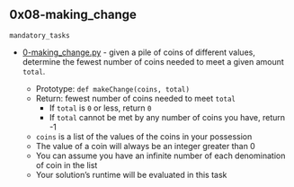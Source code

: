 ## 0x08-making_change

`mandatory_tasks`

* [0-making_change.py](https://github.com/j88moja-code/alx-interview/blob/master/0x08-making_change/0-making_change.py) - given a pile of coins of different values, determine the fewest number of coins needed to meet a given amount `total`.

	* Prototype: `def makeChange(coins, total)`
	* Return: fewest number of coins needed to meet `total`
		* If `total` is `0` or less, return `0`
		* If `total` cannot be met by any number of coins you have, return -1
	* `coins` is a list of the values of the coins in your possession
	* The value of a coin will always be an integer greater than 0
	* You can assume you have an infinite number of each denomination of coin in the list
	* Your solution’s runtime will be evaluated in this task
